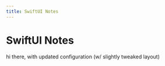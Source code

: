 ```yaml
---
title: SwiftUI Notes
---
```

# SwiftUI Notes

hi there, with updated configuration (w/ slightly tweaked layout)
